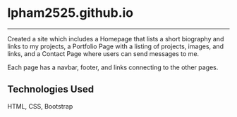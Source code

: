 # lpham2525.github.io
----------------------------------------------------------------
Created a site which includes a Homepage that lists a short biography and links to my projects, a Portfolio Page with a listing of projects, images, and links, and a Contact Page where users can send messages to me. 

Each page has a navbar, footer, and links connecting to the other pages.

Technologies Used
--------------------------------------------
 HTML, CSS, Bootstrap 
